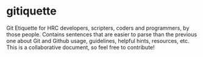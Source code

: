 # gitiquette
Git Etiquette for HRC developers, scripters, coders and programmers, by those people. Contains sentences that are easier to parse than the previous one about Git and Github usage, guidelines, helpful hints, resources, etc. This is a collaborative document, so feel free to contribute!
